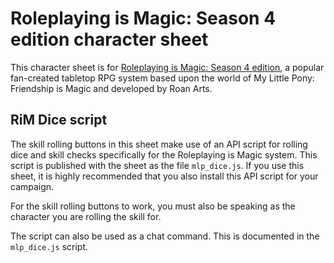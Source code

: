 # Roleplaying is Magic: Season 4 edition character sheet

This character sheet is for [Roleplaying is Magic: Season 4 edition](http://roleplayingismagic.com/),
a popular fan-created tabletop RPG system based upon the world of
My Little Pony: Friendship is Magic and developed by Roan Arts.

## RiM Dice script

The skill rolling buttons in this sheet make use of an API script for rolling
dice and skill checks specifically for the Roleplaying is Magic system. This
script is published with the sheet as the file ```mlp_dice.js```. If you use
this sheet, it is highly recommended that you also install this API script for
your campaign.

For the skill rolling buttons to work, you must also be speaking as the
character you are rolling the skill for.

The script can also be used as a
chat command. This is documented in the ```mlp_dice.js``` script.
